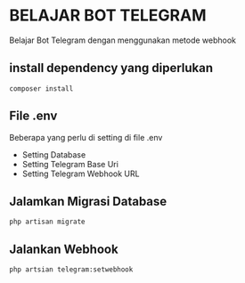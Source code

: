 # BELAJAR BOT TELEGRAM

Belajar Bot Telegram dengan menggunakan metode webhook

## install dependency yang diperlukan

`````````````````
composer install
`````````````````

## File .env

Beberapa yang perlu di setting di file .env

- Setting Database
- Setting Telegram Base Uri
- Setting Telegram Webhook URL

## Jalamkan Migrasi Database

````````````````````
php artisan migrate
````````````````````

## Jalankan Webhook

````````````````````````````````
php artsian telegram:setwebhook
````````````````````````````````


